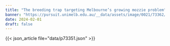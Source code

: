 ```yaml
---
title: "The breeding trap targeting Melbourne’s growing mozzie problem"
banner: "https://pursuit.unimelb.edu.au/__data/assets/image/0021/73362/9a36298fcf40415f5600b0b98ffbf58222dd4aed.jpg"
date: 2024-02-01
draft: false
---
```


{{< json_article file="data/p73351.json" >}}
